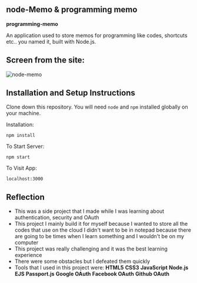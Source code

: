 ## node-Memo & programming memo

**programming-memo** 

An application used to store memos for programming like codes, shortcuts etc.. you named it, built with Node.js.


## Screen from the site:

![node-memo](node-Memo.gif)

## Installation and Setup Instructions

Clone down this repository. You will need `node` and `npm` installed globally on your machine.  

Installation:

`npm install`  

To Start Server:

`npm start` 

To Visit App:

`localhost:3000`  

## Reflection

  - This was a side project that I made while I was learning about authentication, security and  OAuth
  - This project I mainly build it for myself because I wanted to store all the codes that use on the cloud I didn't want to be in notepad because there are going to be times when I learn something and I wouldn't be on my computer
  - This project was really challenging and it was the best learning experience
  - There were some obstacles but I defeated them quickly
  - Tools that I used in this project were:
    **HTML5**
    **CSS3**
   **JavaScript**
   **Node.js**
   **EJS**
   **Passport.js**
   **Google OAuth**
   **Facebook OAuth**
   **Github OAuth**  